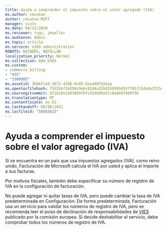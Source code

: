 ```yaml
---
title: Ayuda a comprender el impuesto sobre el valor agregado (IVA)
ms.author: cmcatee
author: cmcatee-MSFT
manager: scotv
ms.date: 04/21/2020
ms.reviewer: tugu, jmueller
ms.audience: Admin
ms.topic: article
ms.service: o365-administration
ROBOTS: NOINDEX, NOFOLLOW
localization_priority: Normal
ms.collection: Adm_O365
ms.custom:
- commerce_billing
- "435"
- "1500005"
ms.assetid: 3bb6fce9-2072-4380-9c05-6aad40792eea
ms.openlocfilehash: f3d2bbf1b590c9e6c0244a32b5550995d53ff05715de8a2575aa08052061de15
ms.sourcegitcommit: d71b18e1403859fbfc45ddd9a57c8ab68f4d9f96
ms.translationtype: MT
ms.contentlocale: es-ES
ms.lasthandoff: 08/06/2021
ms.locfileid: "54503633"
---
```

# <a name="help-understanding-value-added-tax-vat"></a>Ayuda a comprender el impuesto sobre el valor agregado (IVA)

Si se encuentra en un país que usa impuestos agregados (IVA), como reino unido, Facturación de Microsoft calcula el IVA por usted y aplica el importe a sus facturas.
  
Por motivos fiscales, también debe especificar su número de registro de IVA en la configuración de facturación.
  
No puede agregar ni quitar tasas de IVA, pero puede cambiar la tasa de IVA predeterminada en Configuración. De forma predeterminada, Facturación usa un servicio para validar los números de registro de IVA, pero se recomienda leer el aviso de declinación de responsabilidades de [VIES](https://go.microsoft.com/fwlink/?LinkID=841741) publicado por la comisión europea. Si decide deshabilitar el servicio, debe comprobar todos los números de registro de IVA.